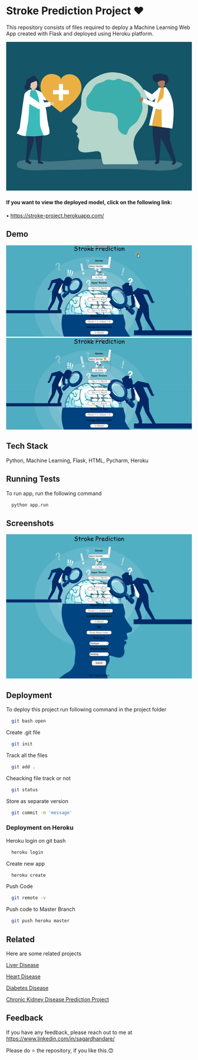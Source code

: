 # Stroke Prediction Project ❤
This repository consists of files required to deploy a Machine Learning Web App created with Flask and deployed using Heroku platform.

<img src="https://raw.githubusercontent.com/SagarDhandare/Stroke-Prediction-Project/main/stroke2.jpg">

#### If you want to view the deployed model, click on the following link:

• https://stroke-project.herokuapp.com/

## Demo

<img src="https://raw.githubusercontent.com/SagarDhandare/Stroke-Prediction-Project/main/Images/gif.gif">
<img src="https://raw.githubusercontent.com/SagarDhandare/Stroke-Prediction-Project/main/Images/gif2.gif">

## Tech Stack

Python, Machine Learning, Flask, HTML, Pycharm, Heroku

  
## Running Tests

To run app, run the following command

```bash
  python app.run
```

  
## Screenshots

![App Screenshot](https://raw.githubusercontent.com/SagarDhandare/Stroke-Prediction-Project/main/Images/screenshot.png)

  
## Deployment

To deploy this project run following command in the project folder

```bash
  git bash open
```

Create .git file
```bash
  git init
```
Track all the files
```bash
  git add .
```
Cheacking file track or not
```bash
  git status
```
Store as separate version
```bash
  git commit -m 'message'
```
### Deployment on Heroku

Heroku login on git bash

```bash
  heroku login
```
Create new app

```bash
  heroku create
```
Push Code
```bash
  git remote -v
```
Push code to Master Branch
```bash
  git push heroku master
```

  
## Related

Here are some related projects


[Liver Disease](https://github.com/SagarDhandare/Liver-Disease-Prediction-Project)

[Heart Disease](https://github.com/SagarDhandare/Heart-Disease-Project)

[Diabetes Disease](https://github.com/SagarDhandare/Diabetes-Disease-Project)

[Chronic Kidney Disease Prediction Project](https://github.com/SagarDhandare/Chronic-Kidney-Disease-Prediction-Project)
  
## Feedback

If you have any feedback, please reach out to me at https://www.linkedin.com/in/sagardhandare/

Please do ⭐ the repository, if you like this.😊
